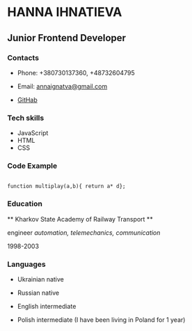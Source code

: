 # HANNA IHNATIEVA

## Junior Frontend Developer

### Contacts
- Phone: +380730137360, +48732604795

- Email: annaignatva@gmail.com

- [GitHab](https://github.com/Ihnatta)

### Tech skills

- JavaScript
- HTML
- CSS

### Code Example

```

function multiplay(a,b){ return a* d};

 ```

 ### Education

 ** Kharkov State Academy of Railway Transport **

 engineer *automation, telemechanics, communication*

 1998-2003

 ### Languages

- Ukrainian  native

- Russian   native

- English intermediate

- Polish intermediate (I have been living in Poland for 1 year)


